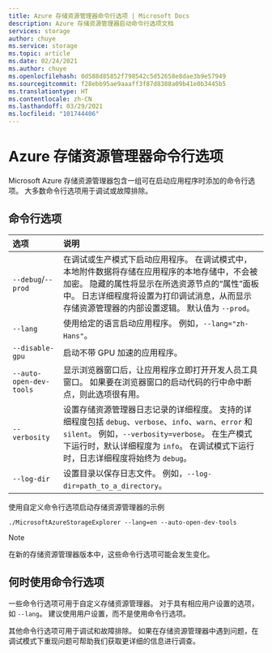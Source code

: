 ```yaml
---
title: Azure 存储资源管理器命令行选项 | Microsoft Docs
description: Azure 存储资源管理器启动命令行选项文档
services: storage
author: chuye
ms.service: storage
ms.topic: article
ms.date: 02/24/2021
ms.author: chuye
ms.openlocfilehash: 0d588d85852f798542c5d52658e8dae3b9e57949
ms.sourcegitcommit: f28ebb95ae9aaaff3f87d8388a09b41e0b3445b5
ms.translationtype: HT
ms.contentlocale: zh-CN
ms.lasthandoff: 03/29/2021
ms.locfileid: "101744406"
---
```

# <a name="azure-storage-explorer-command-line-options"></a>Azure 存储资源管理器命令行选项

Microsoft Azure 存储资源管理器包含一组可在启动应用程序时添加的命令行选项。 大多数命令行选项用于调试或故障排除。

## <a name="command-line-options"></a>命令行选项
选项  | 说明
:------- | :-----------
`--debug`/`--prod`  | 在调试或生产模式下启动应用程序。 在调试模式中，本地附件数据将存储在应用程序的本地存储中，不会被加密。 隐藏的属性将显示在所选资源节点的“属性”面板中。 日志详细程度将设置为打印调试消息，从而显示存储资源管理器的内部设置逻辑。 默认值为 `--prod`。
`--lang`  | 使用给定的语言启动应用程序。 例如，`--lang="zh-Hans"`。
`--disable-gpu` | 启动不带 GPU 加速的应用程序。
`--auto-open-dev-tools` | 显示浏览器窗口后，让应用程序立即打开开发人员工具窗口。 如果要在浏览器窗口的启动代码的行中命中断点，则此选项很有用。
`--verbosity` | 设置存储资源管理器日志记录的详细程度。 支持的详细程度包括 `debug`、`verbose`、`info`、`warn`、`error` 和 `silent`。 例如，`--verbosity=verbose`。 在生产模式下运行时，默认详细程度为 `info`。 在调试模式下运行时，日志详细程度将始终为 `debug`。
`--log-dir` | 设置目录以保存日志文件。 例如，`--log-dir=path_to_a_directory`。

使用自定义命令行选项启动存储资源管理器的示例

```shell
./MicrosoftAzureStorageExplorer --lang=en --auto-open-dev-tools
```

> [!NOTE]
> 在新的存储资源管理器版本中，这些命令行选项可能会发生变化。

## <a name="when-to-use-command-line-options"></a>何时使用命令行选项

一些命令行选项可用于自定义存储资源管理器。 对于具有相应用户设置的选项，如 `--lang`。 建议使用用户设置，而不是使用命令行选项。 

其他命令行选项可用于调试和故障排除。 如果在存储资源管理器中遇到问题，在调试模式下重现问题可帮助我们获取更详细的信息进行调查。